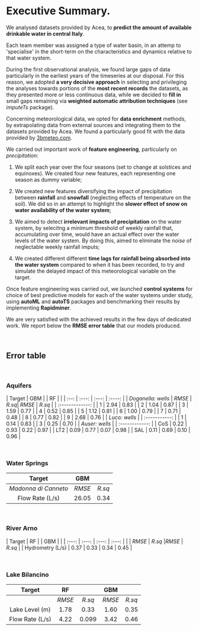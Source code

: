 # Executive Summary.


We analysed datasets provided by Acea, to **predict the amount of available drinkable water in central Italy**.

Each team member was assigned a type of water basin, in an attemp to 'specialise' in the short-term on the characteristics and dynamics relative to that water system.

During the first observational analysis, we found large gaps of data particularly in the earliest years of the timeseries at our disposal. For this reason, we adopted **a very decisive approach** in selecting and privileging the analyses towards portions of the **most recent records** the datasets, as they presented more or less continuous data, while we decided to **fill in** small gaps remaining via **weighted automatic attribution techniques** (see *imputeTs* package). 

Concerning meteorological data, we opted for **data enrichment** methods, by extrapolating data from external sources and integrating them to the datasets provided by Acea. We found a particularly good fit with the data provided by [3bmeteo.com](https://www.3bmeteo.com/meteo/ora/storico).


We carried out important work of **feature engineering**, particularly on *precipitation*:

1. We split each year over the four seasons (set to change at solstices and equinoxes). We created four new features, each representing one season as dummy variable;

2. We created new features diversifying the impact of precipitation between **rainfall** and **snowfall** (neglecting effects of temperature on the soil). We did so in an attempt to highlight the **slower effect of snow on water availability of the water system**;

3. We aimed to detect **irrelevant impacts of precipitation** on the water system, by selecitng a minimum threshold of weekly rainfall that, accumulating over time, would have an actual effect over the water levels of the water system. By doing this, aimed to eliminate the *noise* of neglectable weekly rainfall imputs;

4. We created different different **time lags for rainfall being absorbed into the water system** compared to when it has been recorded, to try and simulate the delayed impact of this meteorological variable on the target. 



Once feature engineering was carried out, we launched **control systems** for choice of best predictive models for each of the water systems under study, using **autoML** and **autoTS** packages and benchmarking their results by implementing **Rapidminer**.

We are very satisfied with the achieved results in the few days of dedicated work. We report below the **RMSE error table** that our models produced.

<br>

## Error table

<br>

### Aquifers 

| Target | GBM  | | RF | |
| :--: | :---: | :---: | :----: |
| *Doganella: wells* | *RMSE* | *R.sq*| *RMSE* | *R.sq* |
| :-------------: | 
| 1 | 2.94 | 0.83 |
| 2 | 1.04 | 0.87 |
| 3 | 1.59 | 0.77 | 
| 4 | 0.52 | 0.85 |
| 5 | 1.12 | 0.81 |
| 6 | 1.00 | 0.79 |
| 7 | 0.71 | 0.48 |
| 8 | 0.77 | 0.82 |
| 9 | 2.68 | 0.76 |
| *Luco: wells* |
| :-----------: |
| 1 | 0.14 | 0.83 | 
| 3 | 0.25 | 0.70 |
| *Auser: wells* |
| :------------: |
| CoS | 0.22 | 0.93 | 0.22 | 0.97 |
| LT2 | 0.09 | 0.77 | 0.07 | 0.98 |
| SAL | 0.11 | 0.69 | 0.10 | 0.96 |

<br>

### Water Springs 

| Target | GBM | | 
| :---: | :---: | :---: |
| *Madonna di Canneto* | *RMSE* | *R.sq* | 
| Flow Rate (L/s) | 26.05 | 0.34 | 

<br>

### River Arno 

| Target | RF | | GBM |  | 
| :---: | :---: | :---: | :---: |
| | *RMSE* | *R.sq* |*RMSE* | *R.sq* | 
| Hydrometry (L/s) | 0.37 | 0.33 | 0.34 | 0.45 | 

<br>

### Lake Bilancino 

| Target | RF | | GBM |  | 
| :---: | :---: | :---: | :---: | :---: |
| | *RMSE* | *R.sq* | *RMSE* | *R.sq* |
| Lake Level (m) | 1.78 | 0.33 | 1.60 | 0.35 |
| Flow Rate (L/s) | 4.22 | 0.099 | 3.42 | 0.46 |